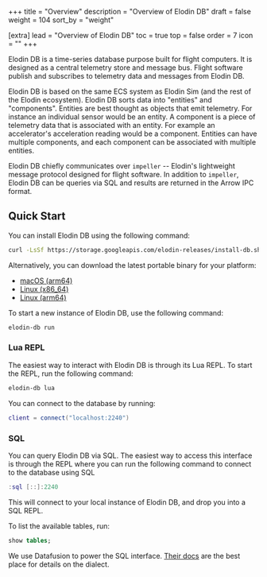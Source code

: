 +++
title = "Overview"
description = "Overview of Elodin DB"
draft = false
weight = 104
sort_by = "weight"

[extra]
lead = "Overview of Elodin DB"
toc = true
top = false
order = 7
icon = ""
+++

Elodin DB is a time-series database purpose built for flight computers. It is designed as a central telemetry store and message bus. Flight software publish and subscribes to telemetry data and messages from Elodin DB.

Elodin DB is based on the same ECS system as Elodin Sim (and the rest of the Elodin ecosystem). Elodin DB sorts data into "entities" and "components". Entities are best thought as objects that emit telemetry. For instance an individual sensor would be an entity. A component is a piece of telemetry data that is associated with an entity. For example an accelerator's acceleration reading would be a component. Entities can have multiple components, and each component can be associated with multiple entities.

Elodin DB chiefly communicates over `impeller` -- Elodin's lightweight message protocol designed for flight software. In addition to `impeller`, Elodin DB can be queries via SQL and results are returned in the Arrow IPC format.

## Quick Start

You can install Elodin DB using the following command:

```sh
curl -LsSf https://storage.googleapis.com/elodin-releases/install-db.sh | sh
```

Alternatively, you can download the latest portable binary for your platform:

- [macOS (arm64)](https://storage.googleapis.com/elodin-releases/latest/elodin-db-aarch64-apple-darwin.tar.gz)
- [Linux (x86_64)](https://storage.googleapis.com/elodin-releases/latest/elodin-db-x86_64-unknown-linux-musl.tar.gz)
- [Linux (arm64)](https://storage.googleapis.com/elodin-releases/latest/elodin-db-aarch64-unknown-linux-musl.tar.gz)

To start a new instance of Elodin DB, use the following command:
```sh
elodin-db run
```

### Lua REPL

The easiest way to interact with Elodin DB is through its Lua REPL. To start the REPL, run the following command:

```sh
elodin-db lua
```

You can connect to the database by running:

```lua
client = connect("localhost:2240")
```


### SQL

You can query Elodin DB via SQL. The easiest way to access this interface is through the REPL where you can run the following command to connect to the database using SQL

```lua
:sql [::]:2240
```

This will connect to your local instance of Elodin DB, and drop you into a SQL REPL.

To list the available tables, run:

```sql
show tables;
```

We use Datafusion to power the SQL interface. [Their docs](https://datafusion.apache.org/user-guide/sql/index.html) are the best place for details on the dialect.
